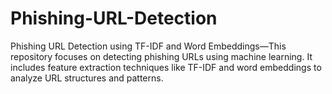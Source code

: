 # Phishing-URL-Detection
Phishing URL Detection using TF-IDF and Word Embeddings—This repository focuses on detecting phishing URLs using machine learning. It includes feature extraction techniques like TF-IDF and word embeddings to analyze URL structures and patterns.
